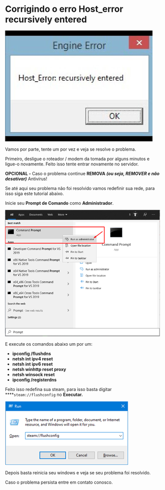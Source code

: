 # Corrigindo o erro Host\_error recursively entered

![Erro Host\_error recursively entered](../.gitbook/assets/image%20%289%29.png)

Vamos por parte, tente um por vez e veja se resolve o problema.  
  
Primeiro, desligue o roteador / modem da tomada por alguns minutos e ligue-o novamente. Feito isso tente entrar novamente no servidor.

**OPCIONAL -** Caso o problema continue **REMOVA** _**\(ou seja, REMOVER e não desativar\)**_ Antivírus!

Se até aqui seu problema não foi resolvido vamos redefinir sua rede, para isso siga este tutorial abaixo.

Inicie seu **Prompt de Comando** como **Administrador**.

![](../.gitbook/assets/image%20%286%29.png)

E execute os comandos abaixo um por um:

* **ipconfig /flushdns**
* **netsh int ipv4 reset**
* **netsh int ipv6 reset**
* **netsh winhttp reset proxy**
* **netsh winsock reset**
* **ipconfig /registerdns**

Feito isso redefina sua steam, para isso basta digitar ****`steam://flushconfig` no **Executar.**

![Tecla Windows + R](../.gitbook/assets/image%20%288%29.png)

Depois basta reinicia seu windows e veja se seu problema foi resolvido.

Caso o problema persista entre em contato conosco.

